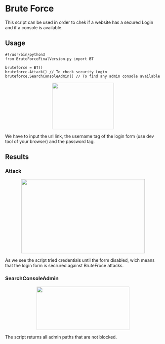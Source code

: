 
# Brute Force

This script can be used in order to chek if a website
has a secured Login and if a console is available.

## Usage
```
#!/usr/bin/python3
from BruteForceFinalVersion.py import BT

bruteforce = BT()
bruteforce.Attack() // To check security Login
bruteforce.SearchConsoleAdmin() // To find any admin console available

```
<p align="center">
  <img width="200" height="150" src="https://user-images.githubusercontent.com/58170434/150952341-a9762451-7987-4853-a1b7-268c480140b6.jpg">
</p>

We have to input the url link, the username tag of the login form (use dev tool of your browser) and 
the password tag.

## Results

### Attack
<p align="center">
  <img width="400" height="240" src="https://user-images.githubusercontent.com/58170434/150953724-262cea46-0ff6-4c8d-8827-2d03c5788b36.jpg">
</p>

As we see the script tried credentials until the form disabled, wich means that the login form is secrured against BruteFroce attacks.

### SearchConsoleAdmin

<p align="center">
  <img width="300" height="140" src="https://user-images.githubusercontent.com/58170434/150955155-5567eead-8a90-44b0-b849-db4f6eb275cf.jpg">
</p>

The script returns all admin paths that are not blocked.



